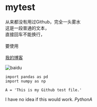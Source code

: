 # mytest

从来都没有用过Github，完全一头雾水<br>
这是一段普通的文本，  
直接回车不能换行，<br>  
要使用<br>  
[我的博客](http://blog.csdn.net/guodongxiaren "Blablabla....") 

![baidu](http://www.baidu.com/img/bdlogo.gif"一家只为赚钱的公司logo")  


```{Python}
import pandas as pd
import numpy as np

A = 'This is my Github test file.'
```
I have no idea if this would work. $Python A$
